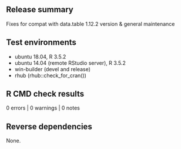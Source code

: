 ## Release summary

Fixes for compat with data.table 1.12.2 version & general maintenance


## Test environments
* ubuntu 18.04, R 3.5.2
* ubuntu 14.04 (remote RStudio server), R 3.5.2
* win-builder (devel and release)
* rhub (rhub::check_for_cran())


## R CMD check results

0 errors | 0 warnings | 0 notes

## Reverse dependencies

None.
